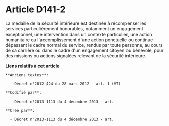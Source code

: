 # Article D141-2

La médaille de la sécurité intérieure est destinée à récompenser les services particulièrement honorables, notamment un
engagement exceptionnel, une intervention dans un contexte particulier, une action humanitaire ou l'accomplissement d'une
action ponctuelle ou continue dépassant le cadre normal du service, rendus par toute personne, au cours de sa carrière ou
dans le cadre d'un engagement citoyen ou bénévole, pour des missions ou actions signalées relevant de la sécurité intérieure.

**Liens relatifs à cet article**

	**Anciens textes**:

	  - Décret n°2012-424 du 28 mars 2012 - art. 1 (VT)

	**Codifié par**:

	  - Décret n°2013-1113 du 4 décembre 2013 - art.

	**Créé par**:

	  - Décret n°2013-1113 du 4 décembre 2013 - art.
